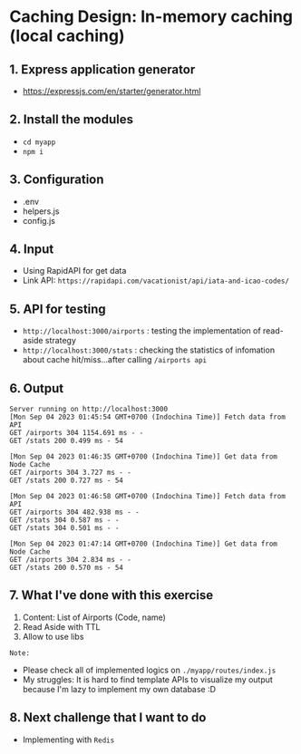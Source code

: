 # Caching Design: In-memory caching (local caching)

## 1. Express application generator
- https://expressjs.com/en/starter/generator.html

## 2. Install the modules
- `cd myapp`
- `npm i`

## 3. Configuration
- .env
- helpers.js
- config.js

## 4. Input
- Using RapidAPI for get data
- Link API: `https://rapidapi.com/vacationist/api/iata-and-icao-codes/`

## 5. API for testing
- `http://localhost:3000/airports` : testing the implementation of read-aside strategy
- `http://localhost:3000/stats` : checking the statistics of infomation about cache hit/miss...after calling `/airports api`

## 6. Output
```
Server running on http://localhost:3000
[Mon Sep 04 2023 01:45:54 GMT+0700 (Indochina Time)] Fetch data from API
GET /airports 304 1154.691 ms - -
GET /stats 200 0.499 ms - 54

[Mon Sep 04 2023 01:46:35 GMT+0700 (Indochina Time)] Get data from Node Cache
GET /airports 304 3.727 ms - -
GET /stats 200 0.727 ms - 54

[Mon Sep 04 2023 01:46:58 GMT+0700 (Indochina Time)] Fetch data from API
GET /airports 304 482.938 ms - -
GET /stats 304 0.587 ms - -
GET /stats 304 0.501 ms - -

[Mon Sep 04 2023 01:47:14 GMT+0700 (Indochina Time)] Get data from Node Cache
GET /airports 304 2.834 ms - -
GET /stats 200 0.570 ms - 54
```

## 7. What I've done with this exercise
1. Content: List of Airports (Code, name)
2. Read Aside with TTL
3. Allow to use libs

`Note:` 
- Please check all of implemented logics on `./myapp/routes/index.js`
- My struggles: It is hard to find template APIs to visualize my output because I'm lazy to implement my own database :D

## 8. Next challenge that I want to do
- Implementing with `Redis`